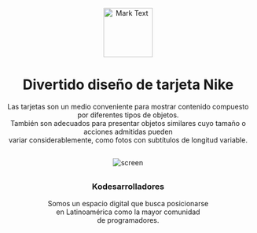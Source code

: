 <p align="center"><img src="https://github.com/Kodesarrolladores/Base/blob/master/FB%20profile/facebook-profile-transparente.png" alt="Mark Text" width="100" height="100"></p>

<h1 align="center">Divertido diseño de tarjeta Nike</h1>

<p align="center">
Las tarjetas son un medio conveniente para mostrar contenido compuesto por diferentes tipos de objetos.<br>
También son adecuados para presentar objetos similares cuyo tamaño o acciones admitidas pueden<br>
variar considerablemente, como fotos con subtítulos de longitud variable.
</p>

## 
<p align="center">
  <img align="center" src="https://media.giphy.com/media/jUi8Iqn2YfYZrSWESY/giphy.gif" alt="screen">
</p>

##

<h3 align="center">Kodesarrolladores</h3>
<p align="center">
Somos un espacio digital que busca posicionarse <br>
en Latinoamérica como la mayor comunidad <br>
de programadores.
</p>
